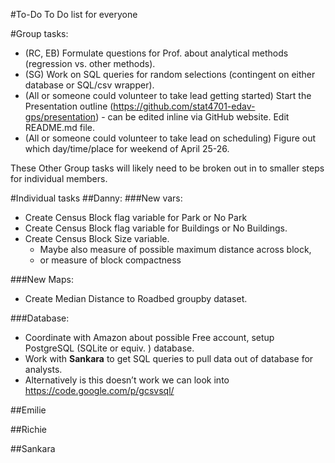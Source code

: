#To-Do
To Do list for everyone

#Group tasks:
* (RC, EB) Formulate questions for Prof. about analytical methods (regression vs. other methods).
* (SG) Work on SQL queries for random selections (contingent on either database or SQL/csv wrapper). 
* (All or someone could volunteer to take lead getting started) Start the Presentation outline (https://github.com/stat4701-edav-gps/presentation) - can be edited inline via GitHub website. Edit README.md file.  
* (All or someone could volunteer to take lead on scheduling) Figure out which day/time/place for weekend of April 25-26. 

These Other Group tasks will likely need to be broken out in to smaller steps for individual members. 

#Individual tasks
##Danny:
###New vars:
* Create Census Block flag variable for Park or No Park 
* Create Census Block flag variable for Buildings or No Buildings.
* Create Census Block Size variable. 
  * Maybe also measure of possible maximum distance across block, 
  * or measure of block compactness

###New Maps:
* Create Median Distance to Roadbed groupby dataset.

###Database:
* Coordinate with Amazon about possible Free account, setup PostgreSQL (SQLite or equiv. ) database.
* Work with **Sankara** to get SQL queries to pull data out of database for analysts. 
* Alternatively is this doesn’t work we can look into https://code.google.com/p/gcsvsql/

##Emilie

##Richie

##Sankara

